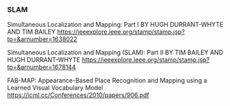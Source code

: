
### SLAM
Simultaneous Localization and Mapping: Part I
BY HUGH DURRANT-WHYTE AND TIM BAILEY
https://ieeexplore.ieee.org/stamp/stamp.jsp?tp=&arnumber=1638022

Simultaneous Localization
and Mapping (SLAM):
Part II
BY TIM BAILEY AND HUGH DURRANT-WHYTE
https://ieeexplore.ieee.org/stamp/stamp.jsp?tp=&arnumber=1678144

FAB-MAP: Appearance-Based Place Recognition and Mapping using a Learned Visual Vocabulary Model
https://icml.cc/Conferences/2010/papers/906.pdf
